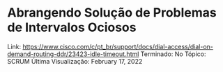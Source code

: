 # Abrangendo Solução de Problemas de Intervalos Ociosos

Link: https://www.cisco.com/c/pt_br/support/docs/dial-access/dial-on-demand-routing-ddr/23423-idle-timeout.html
Terminado: No
Tópico: SCRUM
Última Visualização: February 17, 2022